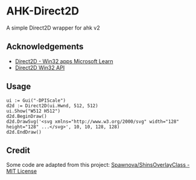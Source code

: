 # AHK-Direct2D

A simple Direct2D wrapper for ahk v2 

## Acknowledgements

- [Direct2D - Win32 apps  Microsoft Learn](https://learn.microsoft.com/windows/win32/Direct2D/direct2d-portal)
- [Direct2D Win32 API](https://learn.microsoft.com/zh-cn/windows/win32/api/_direct2d/)

## Usage

```autoit
ui := Gui("-DPIScale")
d2d := Direct2D(ui.Hwnd, 512, 512)
ui.Show("W512 H512")
d2d.BeginDraw()
d2d.DrawSvg('<svg xmlns="http://www.w3.org/2000/svg" width="128" height="128" ...</svg>', 10, 10, 128, 128)
d2d.EndDraw()
```

## Credit

Some code are adapted from this project: [Spawnova/ShinsOverlayClass - MIT License](https://github.com/Spawnova/ShinsOverlayClass)

